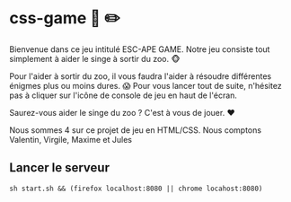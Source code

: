 # css-game :blue_book: :pencil2:

Bienvenue dans ce jeu intitulé ESC-APE GAME. Notre jeu consiste tout simplement à aider le singe à sortir du zoo. :monkey_face:

Pour l'aider à sortir du zoo, il vous faudra l'aider à résoudre différentes énigmes plus ou moins dures. :scream:
Pour vous lancer tout de suite, n'hésitez pas à cliquer sur l'icône de console de jeu en haut de l'écran.

Saurez-vous aider le singe du zoo ? C'est à vous de jouer. :heart:

Nous sommes 4 sur ce projet de jeu en HTML/CSS. Nous comptons Valentin, Virgile, Maxime et Jules

## Lancer le serveur

    sh start.sh && (firefox localhost:8080 || chrome locahost:8080)